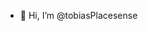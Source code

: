 - 👋 Hi, I’m @tobiasPlacesense


<!---
tobiasPlacesense/tobiasPlacesense is a ✨ special ✨ repository because its `README.md` (this file) appears on your GitHub profile.
You can click the Preview link to take a look at your changes.
--->
